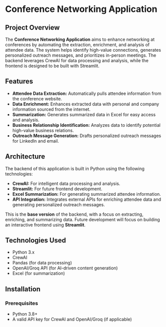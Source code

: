 # Conference Networking Application

## Project Overview

The **Conference Networking Application** aims to enhance networking at conferences by automating the extraction, enrichment, and analysis of attendee data. The system helps identify high-value connections, generates personalized outreach messages, and prioritizes in-person meetings. The backend leverages CrewAI for data processing and analysis, while the frontend is designed to be built with Streamlit.

## Features

- **Attendee Data Extraction:** Automatically pulls attendee information from the conference website.
- **Data Enrichment:** Enhances extracted data with personal and company information sourced from the internet.
- **Summarization:** Generates summarized data in Excel for easy access and analysis.
- **Business Relationship Identification:** Analyzes data to identify potential high-value business relations.
- **Outreach Message Generation:** Drafts personalized outreach messages for LinkedIn and email.

## Architecture

The backend of this application is built in Python using the following technologies:

- **CrewAI:** For intelligent data processing and analysis.
- **Streamlit:** For future frontend development.
- **Excel Summarization:** For generating summarized attendee information.
- **API Integration:** Integrates external APIs for enriching attendee data and generating personalized outreach messages.

This is the **base version** of the backend, with a focus on extracting, enriching, and summarizing data. Future development will focus on building an interactive frontend using **Streamlit**.

## Technologies Used

- Python 3.x
- CrewAI
- Pandas (for data processing)
- OpenAI/Groq API (for AI-driven content generation)
- Excel (for summarization)

## Installation

### Prerequisites

- Python 3.8+
- A valid API key for CrewAI and OpenAI/Groq (if applicable)
